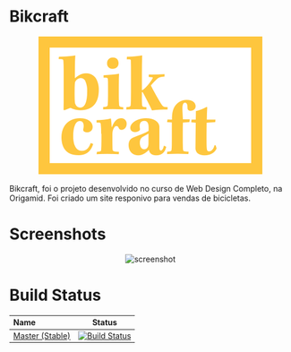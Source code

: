 

# Bikcraft
<p align = "center">
<img src="web/img/bikcraft-qualidade.svg" alt="Logo Bikcraft">
</p>
Bikcraft, foi o projeto desenvolvido no curso de Web Design Completo, na Origamid. Foi criado um site responivo para vendas de bicicletas.


# Screenshots
<p align = "center">
<img src="https://i.ibb.co/8rSGscB/screenshot.jpg" alt="screenshot" border="0">
</p>

# Build Status
| Name  | Status |
|:---|--------|
| [Master (Stable)](https://github.com/LucasSantos27/WebDesignCompleto) | [![Build Status](https://github.com/LucasSantos27/WebDesignCompleto/actions/workflows/jekyll.yml/badge.svg)](https://github.com/LucasSantos27/WebDesignCompleto/actions)|
